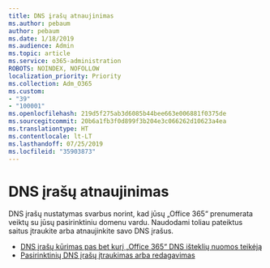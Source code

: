 ```yaml
---
title: DNS įrašų atnaujinimas
ms.author: pebaum
author: pebaum
ms.date: 1/18/2019
ms.audience: Admin
ms.topic: article
ms.service: o365-administration
ROBOTS: NOINDEX, NOFOLLOW
localization_priority: Priority
ms.collection: Adm_O365
ms.custom:
- "39"
- "100001"
ms.openlocfilehash: 219d5f275ab3d6085b44bee663e006881f0375de
ms.sourcegitcommit: 20b6a1fb3f0d899f3b204e3c066262d10623a4ea
ms.translationtype: HT
ms.contentlocale: lt-LT
ms.lasthandoff: 07/25/2019
ms.locfileid: "35903873"
---
```

# <a name="update-dns-records"></a>DNS įrašų atnaujinimas

DNS įrašų nustatymas svarbus norint, kad jūsų „Office 365“ prenumerata veiktų su jūsų pasirinktiniu domenu vardu. Naudodami toliau pateiktus saitus įtraukite arba atnaujinkite savo DNS įrašus.
  
- [DNS įrašų kūrimas pas bet kurį „Office 365“ DNS išteklių nuomos teikėją](https://docs.microsoft.com/office365/admin/get-help-with-domains/create-dns-records-at-any-dns-hosting-provider)  
- [Pasirinktinių DNS įrašų įtraukimas arba redagavimas](https://support.office.com/article/AF00A516-DD39-4EDA-AF3E-1EAF686C8DC9)